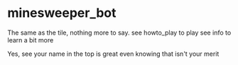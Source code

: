 # minesweeper_bot
The same as the tile, nothing more to say.
see howto_play to play
see info to learn a bit more

Yes, see your name in the top is great even knowing that isn't your merit
